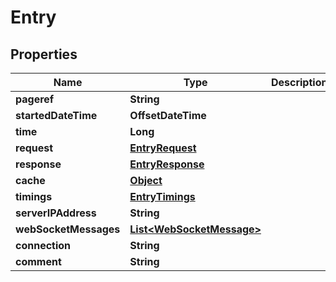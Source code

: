 

# Entry


## Properties

Name | Type | Description | Notes
------------ | ------------- | ------------- | -------------
**pageref** | **String** |  |  [optional]
**startedDateTime** | **OffsetDateTime** |  | 
**time** | **Long** |  | 
**request** | [**EntryRequest**](EntryRequest.md) |  | 
**response** | [**EntryResponse**](EntryResponse.md) |  | 
**cache** | [**Object**](Object.md) |  | 
**timings** | [**EntryTimings**](EntryTimings.md) |  | 
**serverIPAddress** | **String** |  |  [optional]
**webSocketMessages** | [**List&lt;WebSocketMessage&gt;**](WebSocketMessage.md) |  |  [optional]
**connection** | **String** |  |  [optional]
**comment** | **String** |  |  [optional]



